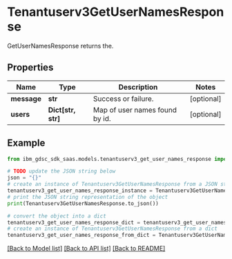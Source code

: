 # Tenantuserv3GetUserNamesResponse

GetUserNamesResponse returns the.

## Properties

Name | Type | Description | Notes
------------ | ------------- | ------------- | -------------
**message** | **str** | Success or failure. | [optional] 
**users** | **Dict[str, str]** | Map of user names found by id. | [optional] 

## Example

```python
from ibm_gdsc_sdk_saas.models.tenantuserv3_get_user_names_response import Tenantuserv3GetUserNamesResponse

# TODO update the JSON string below
json = "{}"
# create an instance of Tenantuserv3GetUserNamesResponse from a JSON string
tenantuserv3_get_user_names_response_instance = Tenantuserv3GetUserNamesResponse.from_json(json)
# print the JSON string representation of the object
print(Tenantuserv3GetUserNamesResponse.to_json())

# convert the object into a dict
tenantuserv3_get_user_names_response_dict = tenantuserv3_get_user_names_response_instance.to_dict()
# create an instance of Tenantuserv3GetUserNamesResponse from a dict
tenantuserv3_get_user_names_response_from_dict = Tenantuserv3GetUserNamesResponse.from_dict(tenantuserv3_get_user_names_response_dict)
```
[[Back to Model list]](../README.md#documentation-for-models) [[Back to API list]](../README.md#documentation-for-api-endpoints) [[Back to README]](../README.md)


